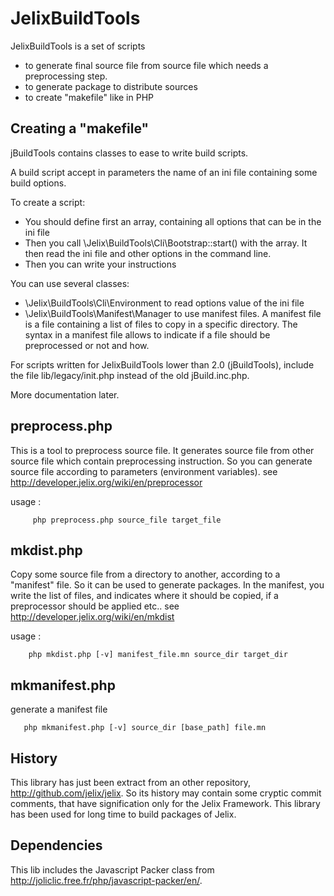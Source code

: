 JelixBuildTools
=================

JelixBuildTools is a set of scripts 

- to generate final source file from source file which needs a preprocessing step.
- to generate package to distribute sources
- to create "makefile" like in PHP


Creating a "makefile"
---------------------

jBuildTools contains classes to ease to write build scripts.

A build script accept in parameters the name of an ini file containing some build options.

To create a script:

- You should define first an array, containing all options that can be in the ini file
- Then you call \Jelix\BuildTools\Cli\Bootstrap::start() with the array. It then read
  the ini file and other options in the command line.
- Then you can write your instructions

You can use several classes:

- \Jelix\BuildTools\Cli\Environment to read options value of the ini file
- \Jelix\BuildTools\Manifest\Manager to use manifest files.
   A manifest file is a file containing a list of files to copy in a specific directory.
   The syntax in a manifest file allows to indicate if a file should be preprocessed or not
   and how.


For scripts written for JelixBuildTools lower than 2.0 (jBuildTools), include the file
lib/legacy/init.php instead of the old jBuild.inc.php.

More documentation later.


preprocess.php
----------------

This is a tool to preprocess source file. It generates source file from other source file which
contain preprocessing instruction. So you can generate source file according to parameters 
(environment variables). see http://developer.jelix.org/wiki/en/preprocessor

usage :

```
     php preprocess.php source_file target_file
```

mkdist.php
-----------

Copy some source file from a directory to another, according to a "manifest" file. 
So it can be used to generate packages.
In the manifest, you write the list of files, and indicates where it should be copied,
if a preprocessor should be applied etc..
see http://developer.jelix.org/wiki/en/mkdist

usage :

```
    php mkdist.php [-v] manifest_file.mn source_dir target_dir
```

mkmanifest.php
----------------

generate a manifest file

```
   php mkmanifest.php [-v] source_dir [base_path] file.mn
```

History
--------

This library has just been extract from an other repository, http://github.com/jelix/jelix.
So its history may contain some cryptic commit comments, that have signification only for the Jelix Framework.
This library has been used for long time to build packages of Jelix.

Dependencies
------------

This lib includes the Javascript Packer class from http://joliclic.free.fr/php/javascript-packer/en/.

